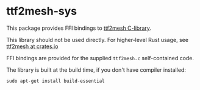 # ttf2mesh-sys

This package provides FFI bindings to [ttf2mesh C-library](https://github.com/fetisov/ttf2mesh).

This library should not be used directly. For higher-level Rust usage, see [ttf2mesh at crates.io](https://crates.io/crates/ttf2mesh)

FFI bindings are provided for the supplied `ttf2mesh.c` self-contained code.

The library is built at the build time, if you don't have compiler installed:

```
sudo apt-get install build-essential
```
